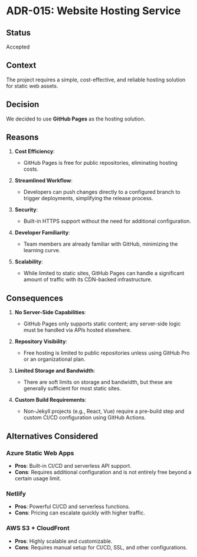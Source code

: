 # ADR-015: Website Hosting Service

## Status

Accepted

## Context

The project requires a simple, cost-effective, and reliable hosting solution for
static web assets.

## Decision

We decided to use **GitHub Pages** as the hosting solution.

## Reasons

1. **Cost Efficiency**:
   - GitHub Pages is free for public repositories, eliminating hosting costs.

2. **Streamlined Workflow**:
   - Developers can push changes directly to a configured branch to trigger
     deployments, simplifying the release process.

3. **Security**:
   - Built-in HTTPS support without the need for additional configuration.

4. **Developer Familiarity**:
   - Team members are already familiar with GitHub, minimizing the learning
     curve.

5. **Scalability**:
   - While limited to static sites, GitHub Pages can handle a significant amount
     of traffic with its CDN-backed infrastructure.

## Consequences

1. **No Server-Side Capabilities**:
   - GitHub Pages only supports static content; any server-side logic must be
     handled via APIs hosted elsewhere.

2. **Repository Visibility**:
   - Free hosting is limited to public repositories unless using GitHub Pro or
     an organizational plan.

3. **Limited Storage and Bandwidth**:
   - There are soft limits on storage and bandwidth, but these are generally
     sufficient for most static sites.

4. **Custom Build Requirements**:
   - Non-Jekyll projects (e.g., React, Vue) require a pre-build step and custom
     CI/CD configuration using GitHub Actions.

## Alternatives Considered

### Azure Static Web Apps

- **Pros**: Built-in CI/CD and serverless API support.
- **Cons**: Requires additional configuration and is not entirely free beyond
  a certain usage limit.

### Netlify

- **Pros**: Powerful CI/CD and serverless functions.
- **Cons**: Pricing can escalate quickly with higher traffic.

### AWS S3 + CloudFront

- **Pros**: Highly scalable and customizable.
- **Cons**: Requires manual setup for CI/CD, SSL, and other configurations.
